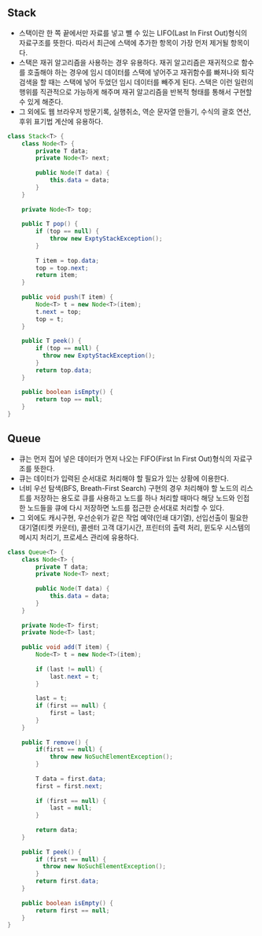 ## Stack
- 스택이란 한 쪽 끝에서만 자료를 넣고 뺼 수 있는 LIFO(Last In First Out)형식의 자료구조를 뜻한다.
따라서 최근에 스택에 추가한 항목이 가장 먼저 제거될 항목이다.
- 스택은 재귀 알고리즘을 사용하는 경우 유용하다. 
  재귀 알고리즘은 재귀적으로 함수를 호출해야 하는 경우에 임시 데이터를 스택에 넣어주고 
  재귀함수를 빠져나와 퇴각 검색을 할 때는 스택에 넣어 두었던 임시 데이터를 빼주게 된다.
  스택은 이런 일련의 행위를 직관적으로 가능하게 해주며 재귀 알고리즘을 반복적 형태를 통해서 구현할 수 있게 해준다.
- 그 외에도 웹 브라우저 방문기록, 실행취소, 역순 문자열 만들기, 수식의 괄호 연산, 후위 표기법 계산에 유용하다.

```java
class Stack<T> {
    class Node<T> {
        private T data;
        private Node<T> next;
        
        public Node(T data) {
            this.data = data;
        }
    }
    
    private Node<T> top;
    
    public T pop() {
        if (top == null) {
            throw new ExptyStackException();
        }
        
        T item = top.data;
        top = top.next;
        return item;
    }
    
    public void push(T item) {
        Node<T> t = new Node<T>(item);
        t.next = top;
        top = t;
    }
    
    public T peek() {
        if (top == null) {
          throw new ExptyStackException();
        }
        return top.data;
    }
    
    public boolean isEmpty() {
        return top == null;
    }
}
```

## Queue
- 큐는 먼저 집어 넣은 데이터가 먼저 나오는 FIFO(First In First Out)형식의 자료구조를 뜻한다.
- 큐는 데이터가 입력된 순서대로 처리해야 할 필요가 있는 상황에 이용한다.
- 너비 우선 탐색(BFS, Breath-First Search) 구현의 경우 
  처리해야 할 노드의 리스트를 저장하는 용도로 큐를 사용하고 노드를 하나 처리할 때마다 해당 노드와 인접한
  노드들을 큐에 다시 저장하면 노드를 접근한 순서대로 처리할 수 있다.
- 그 외에도 캐시구현, 우선순위가 같은 작업 예약(인쇄 대기열), 선입선출이 필요한 대기열(티켓 카운터), 콜센터 고객 대기시간,
프린터의 출력 처리, 윈도우 시스템의 메시지 처리기, 프로세스 관리에 유용하다.
  
```java
class Queue<T> {
    class Node<T> {
        private T data;
        private Node<T> next;
        
        public Node(T data) {
            this.data = data;
        }
    }
    
    private Node<T> first;
    private Node<T> last;
    
    public void add(T item) {
        Node<T> t = new Node<T>(item);
        
        if (last != null) {
            last.next = t;
        }
        
        last = t;
        if (first == null) {
            first = last;
        }
    }
    
    public T remove() {
        if(first == null) {
            throw new NoSuchElementException();
        }
        
        T data = first.data;
        first = first.next;
        
        if (first == null) {
            last = null;
        }
        
        return data;
    }
    
    public T peek() {
        if (first == null) {
          throw new NoSuchElementException();
        }
        return first.data;
    }
    
    public boolean isEmpty() {
        return first == null;
    }
}
```